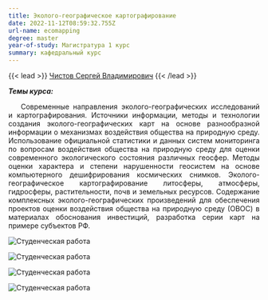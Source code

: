```yaml
---
title: Эколого-географическое картографирование
date: 2022-11-12T08:59:32.755Z
url-name: ecomapping
degree: master
year-of-study: Магистратура 1 курс
summary: кафедральный курс
---
```

{{< lead >}} [Чистов Сергей Владимирович](../../../about/staff/chistov) {{< /lead >}}

***Т﻿емы курса:***

<div style="text-align: justify; text-indent: 25px;">
Современные направления эколого-географических исследований и картографирования. Источники информации, методы и технологии создания эколого-географических карт на основе разнообразной информации о механизмах воздействия общества на природную среду. Использование официальной статистики и данных систем мониторинга по вопросам воздействия общества на природную среду для оценки  современного экологического состояния различных геосфер. Методы оценки характера и степени нарушенности геосистем на основе компьютерного дешифрирования космических снимков. Эколого-географическое картографирование литосферы, атмосферы, гидросферы, растительности, почв и земельных ресурсов. Содержание комплексных эколого-географических произведений для обеспечения проектов оценки воздействия общества на природную среду (ОВОС) в материалах обоснования инвестиций, разработка серии карт на примере субъектов РФ.</div>

![Студенческая работа](img/ecomapping1.jpg "Студенческая работа")

![Студенческая работа](img/ecomapping2.jpg "Студенческая работа")

![Студенческая работа](img/ecomapping3.jpg "Студенческая работа")

![Студенческая работа](img/ecomapping4.jpg "Студенческая работа")